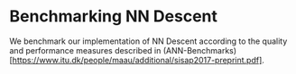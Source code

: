 # Benchmarking NN Descent

We benchmark our implementation of NN Descent according to
the quality and performance measures described in
(ANN-Benchmarks)[https://www.itu.dk/people/maau/additional/sisap2017-preprint.pdf].
